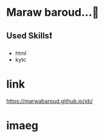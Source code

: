 # Maraw baroud...:girl:
## Used Skills:exclamation:
* html
* kytc
# link
https://marwabaroud.github.io/xb/
# imaeg

